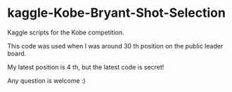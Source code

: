 # kaggle-Kobe-Bryant-Shot-Selection
Kaggle scripts for the Kobe competition.

This code was used when I was around 30 th position on the public leader board.

My latest position is 4 th, but the latest code is secret!

Any question is welcome :)
